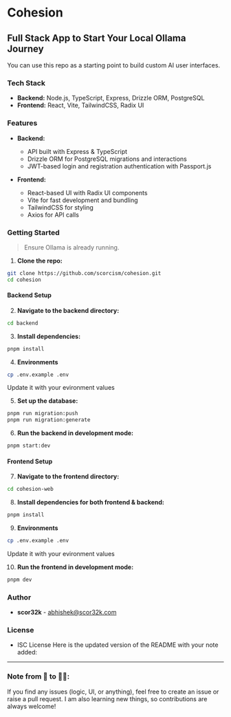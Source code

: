 # Cohesion

## Full Stack App to Start Your Local Ollama Journey

You can use this repo as a starting point to build custom AI user interfaces.

### Tech Stack

- **Backend:** Node.js, TypeScript, Express, Drizzle ORM, PostgreSQL
- **Frontend:** React, Vite, TailwindCSS, Radix UI

### Features

- **Backend:** 
  - API built with Express & TypeScript
  - Drizzle ORM for PostgreSQL migrations and interactions
  - JWT-based login and registration authentication with Passport.js

- **Frontend:**
  - React-based UI with Radix UI components
  - Vite for fast development and bundling
  - TailwindCSS for styling
  - Axios for API calls

### Getting Started

> Ensure Ollama is already running.

1. **Clone the repo:**

```bash
git clone https://github.com/scorcism/cohesion.git
cd cohesion
```

#### Backend Setup

2. **Navigate to the backend directory:**

```bash
cd backend
```

3. **Install dependencies:**

```bash
pnpm install
```

4. **Environments**

```bash
cp .env.example .env
```
Update it with your evironment values

5. **Set up the database:**

```bash
pnpm run migration:push
pnpm run migration:generate
```

6. **Run the backend in development mode:**

```bash
pnpm start:dev
```

#### Frontend Setup

7. **Navigate to the frontend directory:**

```bash
cd cohesion-web
```

8. **Install dependencies for both frontend & backend:**

```bash
pnpm install
```
9. **Environments**

```bash
cp .env.example .env
```

Update it with your evironment values

10. **Run the frontend in development mode:**

```bash
pnpm dev
```

### Author

- **scor32k** - abhishek@scor32k.com

### License

- ISC License
Here is the updated version of the README with your note added:

---

### Note from 🤧 to 🧑‍💻:

If you find any issues (logic, UI, or anything), feel free to create an issue or raise a pull request. I am also learning new things, so contributions are always welcome!
